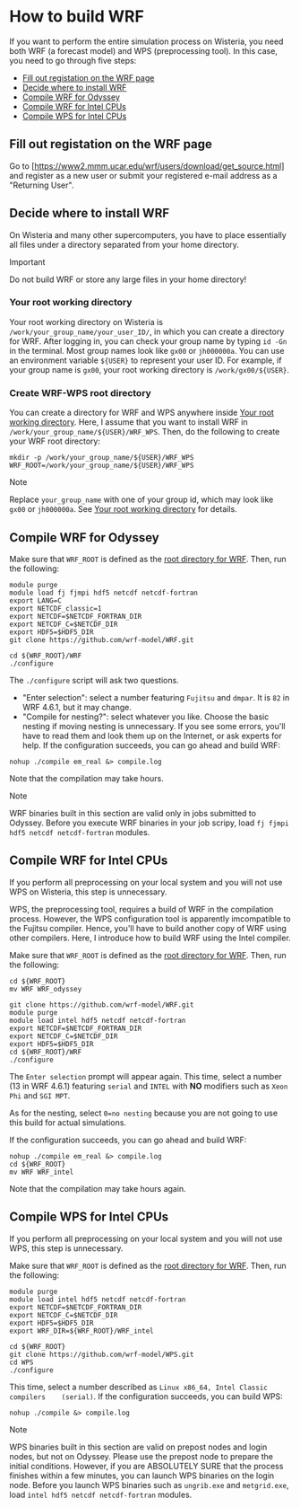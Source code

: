 # How to build WRF
If you want to perform the entire simulation process on Wisteria, you need both WRF (a forecast model) and WPS (preprocessing tool). In this case, you need to go through five steps:
- [Fill out registation on the WRF page](#fill-out-registation-on-the-wrf-page)
- [Decide where to install WRF](#decide-where-to-install-wrf)
- [Compile WRF for Odyssey](#compile-wrf-for-odyssey)
- [Compile WRF for Intel CPUs](#compile-wrf-for-intel-cpus)
- [Compile WPS for Intel CPUs](#compile-wps-for-intel-cpus)

## Fill out registation on the WRF page
Go to [https://www2.mmm.ucar.edu/wrf/users/download/get_source.html] and register as a new user or submit your registered e-mail address as a "Returning User".

## Decide where to install WRF
On Wisteria and many other supercomputers, you have to place essentially all files under a directory separated from your home directory.

> [!IMPORTANT]
Do not build WRF or store any large files in your home directory!

### Your root working directory
Your root working directory on Wisteria is `/work/your_group_name/your_user_ID/`, in which you can create a directory for WRF.
After logging in, you can check your group name by typing `id -Gn` in the terminal. Most group names look like `gx00` or `jh000000a`. You can use an environment variable `${USER}` to represent your user ID. For example, if your group name is `gx00`, your root working directory is `/work/gx00/${USER}`.

### Create WRF-WPS root directory
You can create a directory for WRF and WPS anywhere inside [Your root working directory](#your-root-working-directory). Here, I assume that you want to install WRF in `/work/your_group_name/${USER}/WRF_WPS`. Then, do the following to create your WRF root directory:

```
mkdir -p /work/your_group_name/${USER}/WRF_WPS
WRF_ROOT=/work/your_group_name/${USER}/WRF_WPS
```

> [!NOTE]
> Replace `your_group_name` with one of your group id, which may look like `gx00` or `jh000000a`. See [Your root working directory](#your-root-working-directory) for details.

## Compile WRF for Odyssey
Make sure that `WRF_ROOT` is defined as the [root directory for WRF](#create-wrf-wps-root-directory). Then, run the following:

```
module purge
module load fj fjmpi hdf5 netcdf netcdf-fortran
export LANG=C
export NETCDF_classic=1
export NETCDF=$NETCDF_FORTRAN_DIR
export NETCDF_C=$NETCDF_DIR
export HDF5=$HDF5_DIR
git clone https://github.com/wrf-model/WRF.git

cd ${WRF_ROOT}/WRF
./configure
```

The `./configure` script will ask two questions.
- "Enter selection": select a number featuring `Fujitsu` and `dmpar`. It is `82` in WRF 4.6.1, but it may change.
- "Compile for nesting?": select whatever you like. Choose the basic nesting if moving nesting is unnecessary.
If you see some errors, you'll have to read them and look them up on the Internet, or ask experts for help. If the configuration succeeds, you can go ahead and build WRF:
```
nohup ./compile em_real &> compile.log
```
Note that the compilation may take hours.

> [!NOTE]
> WRF binaries built in this section are valid only in jobs submitted to Odyssey.
> Before you execute WRF binaries in your job scripy, load `fj fjmpi hdf5 netcdf netcdf-fortran` modules.

## Compile WRF for Intel CPUs
If you perform all preprocessing on your local system and you will not use WPS on Wisteria, this step is unnecessary.

WPS, the preprocessing tool, requires a build of WRF in the compilation process. However, the WPS configuration tool is apparently imcompatible to the Fujitsu compiler. Hence, you'll have to build another copy of WRF using other compilers. Here, I introduce how to build WRF using the Intel compiler.

Make sure that `WRF_ROOT` is defined as the [root directory for WRF](#create-wrf-wps-root-directory). Then, run the following:

```
cd ${WRF_ROOT}
mv WRF WRF_odyssey

git clone https://github.com/wrf-model/WRF.git
module purge
module load intel hdf5 netcdf netcdf-fortran
export NETCDF=$NETCDF_FORTRAN_DIR
export NETCDF_C=$NETCDF_DIR
export HDF5=$HDF5_DIR
cd ${WRF_ROOT}/WRF
./configure
```

The `Enter selection` prompt will appear again. This time, select a number (13 in WRF 4.6.1) featuring `serial` and `INTEL` with **NO** modifiers such as `Xeon Phi` and `SGI MPT`. 

As for the nesting, select `0=no nesting` because you are not going to use this build for actual simulations.

If the configuration succeeds, you can go ahead and build WRF:
```
nohup ./compile em_real &> compile.log
cd ${WRF_ROOT}
mv WRF WRF_intel
```
Note that the compilation may take hours again.

## Compile WPS for Intel CPUs
If you perform all preprocessing on your local system and you will not use WPS, this step is unnecessary.

Make sure that `WRF_ROOT` is defined as the [root directory for WRF](#create-wrf-wps-root-directory). Then, run the following:
```
module purge
module load intel hdf5 netcdf netcdf-fortran
export NETCDF=$NETCDF_FORTRAN_DIR
export NETCDF_C=$NETCDF_DIR
export HDF5=$HDF5_DIR
export WRF_DIR=${WRF_ROOT}/WRF_intel

cd ${WRF_ROOT}
git clone https://github.com/wrf-model/WPS.git
cd WPS
./configure
```
This time, select a number described as `Linux x86_64, Intel Classic compilers    (serial)`.
If the configuration succeeds, you can build WPS:
```
nohup ./compile &> compile.log
```

> [!NOTE]
> WPS binaries built in this section are valid on prepost nodes and login nodes, but not on Odyssey.
> Please use the prepost node to prepare the initial conditions. However, if you are ABSOLUTELY SURE that the process finishes within a few minutes, you can launch WPS binaries on the login node.
> Before you launch WPS binaries such as `ungrib.exe` and `metgrid.exe`, load `intel hdf5 netcdf netcdf-fortran` modules.

